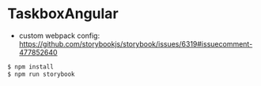 # TaskboxAngular

- custom webpack config: https://github.com/storybookjs/storybook/issues/6319#issuecomment-477852640

```sh
$ npm install
$ npm run storybook
```
